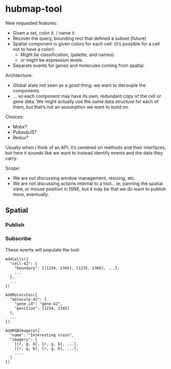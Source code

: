 # hubmap-tool

New requested features:
- Given a set, color it. / name it
- Recover the query, bounding rect that defined a subset (future)
- Spatial component is given colors for each cell: (it’s possible for a cell not to have a color)
  - Might be classification,  (palette, and names)
  - or might be expression levels.
- Separate events for genes and molecules coming from spatial.

Architecture:
- Global state not seen as a good thing: we want to decouple the components
- ... so each component may have its own, redundant copy of the cell or gene data: We might actually use the same data structure for each of them, but that’s not an assumption we want to build on.

Choices:
- Mobx?
- PubsubJS?
- Redux?

Usually when I think of an API, it’s centered on methods and their interfaces, but here it sounds like we want to instead identify events and the data they carry.

Scope:
- We are not discussing window management, resizing, etc.
- We are not discussing actions internal to a tool… ie, panning the spatial view, or mouse position in tSNE, but it may be that we do want to publish more, eventually.

## Spatial
### Publish
### Subscribe
These events will populate the tool:

```
AddCells({
  "cell-42": {
    "boundary": [[1234, 2345], [1235, 2366], ...], 
    ...
  },
  ...
})

AddMolecules({
  "molecule-42": {
    "gene_id": "gene-42",
    "position": [1234, 2345]
  },
  ...
})

AddRGBImagery({
  "name": "Interesting stain",
  "imagery": [
    [[r, g, b], [r, g, b], ...],
    [[r, g, b], [r, g, b], ...],
    ....
  ]
})
```

